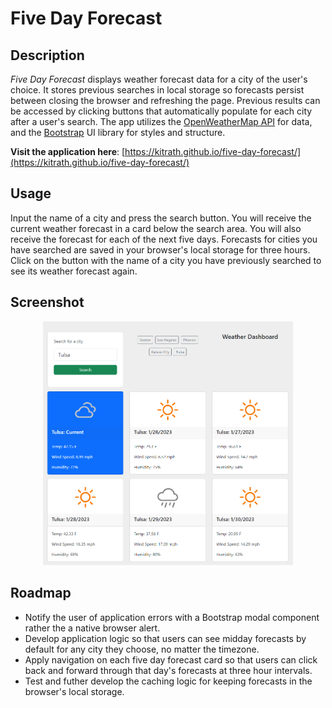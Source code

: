 # Five Day Forecast

## Description
*Five Day Forecast* displays weather forecast data for a city of the user's choice.  It stores previous searches in local storage so forecasts persist between closing the browser and refreshing the page.  Previous results can be accessed by clicking buttons that automatically populate for each city after a user's search.  The app utilizes the [OpenWeatherMap API](https://openweathermap.org/api) for data, and the [Bootstrap](https://getbootstrap.com/) UI library for styles and structure.

**Visit the application here**: [https://kitrath.github.io/five-day-forecast/](https://kitrath.github.io/five-day-forecast/)

## Usage
Input the name of a city and press the search button.  You will receive the current weather forecast in a card below the search area. You will also receive the forecast for each of the next five days.  Forecasts for cities you have searched are saved in your browser's local storage for three hours. Click on the button with the name of a city you have previously searched to see its weather forecast again.

## Screenshot
<p align="center"><img src="./screen.png" width="400px" /></p>

## Roadmap
- Notify the user of application errors with a Bootstrap modal component rather the a native browser alert.
- Develop application logic so that users can see midday forecasts by default for any city they choose, no matter the timezone.
- Apply navigation on each five day forecast card so that users can click back and forward through that day's forecasts at three hour intervals.
- Test and futher develop the caching logic for keeping forecasts in the browser's local storage.
